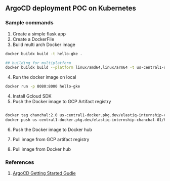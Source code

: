 ## ArgoCD deployment POC on Kubernetes


### Sample commands

1. Create a simple flask app
2. Create a DockerFile
3. Build multi arch Docker image
```bash
docker buildx build -t hello-gke .

## building for multiplatform
docker buildx build --platform linux/amd64,linux/arm64 -t us-central1-docker.pkg.dev/elastiq-internship-chanchal-01/hello-repo/helloworld-gke:latest .
```
4. Run the docker image on local
```bash
docker run -p 8080:8000 hello-gke
```

4. Install Gcloud SDK
5. Push the Docker image to GCP Artifact registry
```bash

docker tag chanchal:2.0 us-central1-docker.pkg.dev/elastiq-internship-chanchal-01/hello-repo/helloworld-gke:latest
docker push us-central1-docker.pkg.dev/elastiq-internship-chanchal-01/hello-repo/helloworld-gke:latest

```
6. Push the Docker image to Docker hub

7. Pull image from GCP artifact registry 
8. Pull image from Docker hub


### References
1. [ArgoCD Getting Started Gudie](https://argo-cd.readthedocs.io/en/stable/getting_started/)